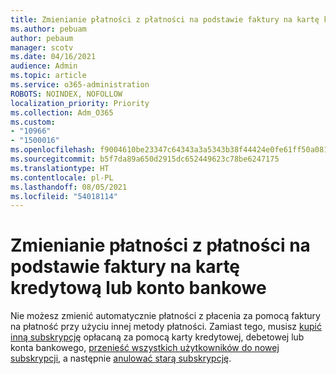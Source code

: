 ```yaml
---
title: Zmienianie płatności z płatności na podstawie faktury na kartę kredytową lub konto bankowe
ms.author: pebuam
author: pebaum
manager: scotv
ms.date: 04/16/2021
audience: Admin
ms.topic: article
ms.service: o365-administration
ROBOTS: NOINDEX, NOFOLLOW
localization_priority: Priority
ms.collection: Adm_O365
ms.custom:
- "10966"
- "1500016"
ms.openlocfilehash: f9004610be23347c64343a3a5343b38f44424e0fe61ff50a0818acff24966786
ms.sourcegitcommit: b5f7da89a650d2915dc652449623c78be6247175
ms.translationtype: HT
ms.contentlocale: pl-PL
ms.lasthandoff: 08/05/2021
ms.locfileid: "54018114"
---
```

# <a name="change-from-invoice-payments-to-credit-card-or-bank-account"></a>Zmienianie płatności z płatności na podstawie faktury na kartę kredytową lub konto bankowe

Nie możesz zmienić automatycznie płatności z płacenia za pomocą faktury na płatność przy użyciu innej metody płatności. Zamiast tego, musisz [kupić inną subskrypcję](https://docs.microsoft.com/microsoft-365/commerce/try-or-buy-microsoft-365#buy-a-different-subscription) opłacaną za pomocą karty kredytowej, debetowej lub konta bankowego, [przenieść wszystkich użytkowników do nowej subskrypcji](https://docs.microsoft.com/microsoft-365/commerce/subscriptions/move-users-different-subscription), a następnie [anulować starą subskrypcję](https://docs.microsoft.com/microsoft-365/commerce/subscriptions/cancel-your-subscription). 